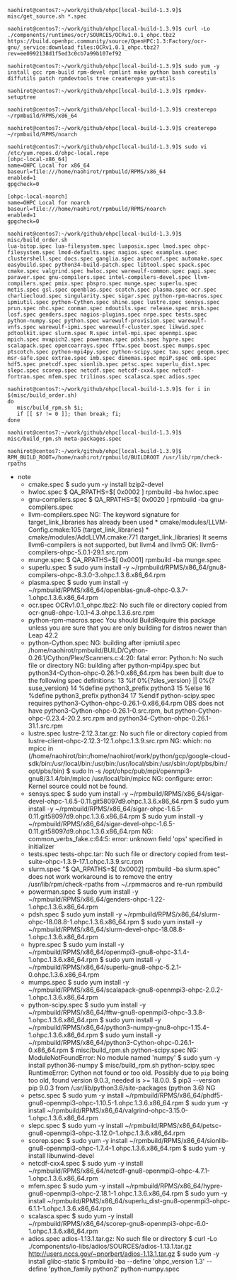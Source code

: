 ```
naohirot@centos7:~/work/github/ohpc[local-build-1.3.9]$ misc/get_source.sh *.spec

naohirot@centos7:~/work/github/ohpc[local-build-1.3.9]$ curl -Lo ./components/runtimes/ocr/SOURCES/OCRv1.0.1_ohpc.tbz2 https://build.openhpc.community/source/OpenHPC:1.3:Factory/ocr-gnu/_service:download_files:OCRv1.0.1_ohpc.tbz2?rev=ee0992138d1f5ed3c0cb7a99b107ef92
```

```
naohirot@centos7:~/work/github/ohpc[local-build-1.3.9]$ sudo yum -y install gcc rpm-build rpm-devel rpmlint make python bash coreutils diffutils patch rpmdevtools tree createrepo yum-utils

naohirot@centos7:~/work/github/ohpc[local-build-1.3.9]$ rpmdev-setuptree

naohirot@centos7:~/work/github/ohpc[local-build-1.3.9]$ createrepo ~/rpmbuild/RPMS/x86_64

naohirot@centos7:~/work/github/ohpc[local-build-1.3.9]$ createrepo ~/rpmbuild/RPMS/noarch

naohirot@centos7:~/work/github/ohpc[local-build-1.3.9]$ sudo vi /etc/yum.repos.d/ohpc-local.repo
[ohpc-local-x86_64]
name=OHPC Local for x86_64
baseurl=file:///home/naohirot/rpmbuild/RPMS/x86_64
enabled=1
gpgcheck=0

[ohpc-local-noarch]
name=OHPC Local for noarch
baseurl=file:///home/naohirot/rpmbuild/RPMS/noarch
enabled=1
gpgcheck=0

```

```
naohirot@centos7:~/work/github/ohpc[local-build-1.3.9]$ misc/build_order.sh
lua-bitop.spec lua-filesystem.spec luaposix.spec lmod.spec ohpc-filesystem.spec lmod-defaults.spec nagios.spec examples.spec clustershell.spec docs.spec ganglia.spec autoconf.spec automake.spec easybuild.spec python34-build-patch.spec libtool.spec spack.spec cmake.spec valgrind.spec hwloc.spec warewulf-common.spec papi.spec paraver.spec gnu-compilers.spec intel-compilers-devel.spec llvm-compilers.spec pmix.spec pbspro.spec munge.spec superlu.spec metis.spec gsl.spec openblas.spec scotch.spec plasma.spec ocr.spec charliecloud.spec singularity.spec sigar.spec python-rpm-macros.spec ipmiutil.spec python-Cython.spec shine.spec lustre.spec sensys.spec prun.spec nhc.spec conman.spec ndoutils.spec release.spec mrsh.spec losf.spec genders.spec nagios-plugins.spec nrpe.spec tests.spec python-numpy.spec python.spec warewulf-provision.spec warewulf-vnfs.spec warewulf-ipmi.spec warewulf-cluster.spec likwid.spec pdtoolkit.spec slurm.spec R.spec intel-mpi.spec openmpi.spec mpich.spec mvapich2.spec powerman.spec pdsh.spec hypre.spec scalapack.spec opencoarrays.spec fftw.spec boost.spec mumps.spec ptscotch.spec python-mpi4py.spec python-scipy.spec tau.spec geopm.spec msr-safe.spec extrae.spec imb.spec dimemas.spec mpiP.spec omb.spec hdf5.spec pnetcdf.spec sionlib.spec petsc.spec superlu_dist.spec slepc.spec scorep.spec netcdf.spec netcdf-cxx4.spec netcdf-fortran.spec mfem.spec trilinos.spec scalasca.spec adios.spec
```

```
naohirot@centos7:~/work/github/ohpc[local-build-1.3.9]$ for i in $(misc/build_order.sh)
do
   misc/build_rpm.sh $i;
   if [[ $? != 0 ]]; then break; fi;
done  

naohirot@centos7:~/work/github/ohpc[local-build-1.3.9]$ misc/build_rpm.sh meta-packages.spec
```

```
naohirot@centos7:~/work/github/ohpc[local-build-1.3.9]$ RPM_BUILD_ROOT=/home/naohirot/rpmbuild/BUILDROOT /usr/lib/rpm/check-rpaths
```

* note
  - cmake.spec
    $ sudo yum -y install bzip2-devel
  - hwloc.spec
    $ QA_RPATHS=$[ 0x0002 ] rpmbuild -ba hwloc.spec
  - gnu-compilers.spec
    $ QA_RPATHS=$[ 0x0020 ] rpmbuild -ba gnu-compilers.spec
  - llvm-compilers.spec
    NG: The keyword signature for target_link_libraries has already been used
        * cmake/modules/LLVM-Config.cmake:105 (target_link_libraries)
        * cmake/modules/AddLLVM.cmake:771 (target_link_libraries)
        It seems llvm6-compilers is not supported, but llvm4 and llvm5
    OK: llvm5-compilers-ohpc-5.0.1-29.1.src.rpm
  - munge.spec
    $ QA_RPATHS=$[ 0x0001] rpmbuild -ba munge.spec
  - superlu.spec
    $ sudo yum install -y ~/rpmbuild/RPMS/x86_64/gnu8-compilers-ohpc-8.3.0-3.ohpc.1.3.6.x86_64.rpm
  - plasma.spec
    $ sudo yum install -y ~/rpmbuild/RPMS/x86_64/openblas-gnu8-ohpc-0.3.7-1.ohpc.1.3.6.x86_64.rpm
  - ocr.spec
    OCRv1.0.1_ohpc.tbz2: No such file or directory
    copied from ocr-gnu8-ohpc-1.0.1-4.3.ohpc.1.3.6.src.rpm
  - python-rpm-macros.spec
    You should BuildRequire this package unless you are sure that you
    are only building for distros newer than Leap 42.2
  - python-Cython.spec
    NG: building after ipmiutil.spec
        /home/naohirot/rpmbuild/BUILD/Cython-0.26.1/Cython/Plex/Scanners.c:4:20: fatal error: Python.h: No such file or directory
    NG: building after python-mpi4py.spec
        but python34-Cython-ohpc-0.26.1-0.x86_64.rpm has been built due to the following spec definitions:
         13 %if 0%{?sles_version} || 0%{?suse_version}
         14 %define python3_prefix python3
         15 %else
         16 %define python3_prefix python34
         17 %endif
    python-scipy.spec requires python3-Cython-ohpc-0.26.1-0.x86_64.rpm
    OBS does not have python3-Cython-ohpc-0.26.1-0.src.rpm, but python-Cython-ohpc-0.23.4-20.2.src.rpm and python34-Cython-ohpc-0.26.1-31.1.src.rpm
  - lustre.spec
    lustre-2.12.3.tar.gz: No such file or directory
    copied from lustre-client-ohpc-2.12.3-12.1.ohpc.1.3.9.src.rpm
    NG: which: no mpicc in (/home/naohirot/bin:/home/naohirot/work/python/gcp/google-cloud-sdk/bin:/usr/local/bin:/usr/bin:/usr/local/sbin:/usr/sbin:/opt/pbs/bin:/opt/pbs/bin)
    $ sudo ln -s /opt/ohpc/pub/mpi/openmpi3-gnu8/3.1.4/bin/mpicc /usr/local/bin/mpicc
    NG: configure: error: Kernel source  could not be found.
  - sensys.spec
    $ sudo yum install -y ~/rpmbuild/RPMS/x86_64/sigar-devel-ohpc-1.6.5-0.11.git58097d9.ohpc.1.3.6.x86_64.rpm
    $ sudo yum install -y ~/rpmbuild/RPMS/x86_64/sigar-ohpc-1.6.5-0.11.git58097d9.ohpc.1.3.6.x86_64.rpm
    $ sudo yum install -y ~/rpmbuild/RPMS/x86_64/sigar-devel-ohpc-1.6.5-0.11.git58097d9.ohpc.1.3.6.x86_64.rpm
    NG: common_verbs_fake.c:64:5: error: unknown field 'ops' specified in initializer
  - tests.spec
    tests-ohpc.tar: No such file or directory
    copied from test-suite-ohpc-1.3.9-17.1.ohpc.1.3.9.src.rpm
  - slurm.spec
    "$ QA_RPATHS=$[ 0x0002] rpmbuild -ba slurm.spec" does not work
    workaround is to remove the entry /usr/lib/rpm/check-rpaths from ~/.rpmmacros and re-run rpmbuild
  - powerman.spec
    $ sudo yum install -y ~/rpmbuild/RPMS/x86_64/genders-ohpc-1.22-1.ohpc.1.3.6.x86_64.rpm
  - pdsh.spec
    $ sudo yum install -y ~/rpmbuild/RPMS/x86_64/slurm-ohpc-18.08.8-1.ohpc.1.3.6.x86_64.rpm
    $ sudo yum install -y ~/rpmbuild/RPMS/x86_64/slurm-devel-ohpc-18.08.8-1.ohpc.1.3.6.x86_64.rpm
  - hypre.spec
    $ sudo yum install -y ~/rpmbuild/RPMS/x86_64/openmpi3-gnu8-ohpc-3.1.4-1.ohpc.1.3.6.x86_64.rpm
    $ sudo yum install -y ~/rpmbuild/RPMS/x86_64/superlu-gnu8-ohpc-5.2.1-0.ohpc.1.3.6.x86_64.rpm
  - mumps.spec
    $ sudo yum install -y ~/rpmbuild/RPMS/x86_64/scalapack-gnu8-openmpi3-ohpc-2.0.2-1.ohpc.1.3.6.x86_64.rpm
  - python-scipy.spec
    $ sudo yum install -y ~/rpmbuild/RPMS/x86_64/fftw-gnu8-openmpi3-ohpc-3.3.8-1.ohpc.1.3.6.x86_64.rpm
    $ sudo yum install -y ~/rpmbuild/RPMS/x86_64/python3-numpy-gnu8-ohpc-1.15.4-1.ohpc.1.3.6.x86_64.rpm
    $ sudo yum install -y ~/rpmbuild/RPMS/x86_64/python3-Cython-ohpc-0.26.1-0.x86_64.rpm
    $ misc/build_rpm.sh python-scipy.spec
      NG: ModuleNotFoundError: No module named 'numpy'
    $ sudo yum -y install python36-numpy
    $ misc/build_rpm.sh python-scipy.spec
      RuntimeError: Cython not found or too old. Possibly due to `pip` being too old, found version 9.0.3, needed is >= 18.0.0.
    $ pip3 --version
      pip 9.0.3 from /usr/lib/python3.6/site-packages (python 3.6)
    NG
  - petsc.spec
    $ sudo yum -y install ~/rpmbuild/RPMS/x86_64/phdf5-gnu8-openmpi3-ohpc-1.10.5-1.ohpc.1.3.6.x86_64.rpm
    $ sudo yum -y install ~/rpmbuild/RPMS/x86_64/valgrind-ohpc-3.15.0-1.ohpc.1.3.6.x86_64.rpm
  - slepc.spec
    $ sudo yum -y install ~/rpmbuild/RPMS/x86_64/petsc-gnu8-openmpi3-ohpc-3.12.0-1.ohpc.1.3.6.x86_64.rpm
  - scorep.spec
    $ sudo yum -y install ~/rpmbuild/RPMS/x86_64/sionlib-gnu8-openmpi3-ohpc-1.7.4-1.ohpc.1.3.6.x86_64.rpm
    $ sudo yum -y install libunwind-devel
  - netcdf-cxx4.spec
    $ sudo yum -y install ~/rpmbuild/RPMS/x86_64/netcdf-gnu8-openmpi3-ohpc-4.7.1-1.ohpc.1.3.6.x86_64.rpm
  - mfem.spec
    $ sudo yum -y install ~/rpmbuild/RPMS/x86_64/hypre-gnu8-openmpi3-ohpc-2.18.1-1.ohpc.1.3.6.x86_64.rpm
    $ sudo yum -y install ~/rpmbuild/RPMS/x86_64/superlu_dist-gnu8-openmpi3-ohpc-6.1.1-1.ohpc.1.3.6.x86_64.rpm
  - scalasca.spec
    $ sudo yum -y install ~/rpmbuild/RPMS/x86_64/scorep-gnu8-openmpi3-ohpc-6.0-1.ohpc.1.3.6.x86_64.rpm
  - adios.spec
    adios-1.13.1.tar.gz: No such file or directory
    $ curl -Lo ./components/io-libs/adios/SOURCES/adios-1.13.1.tar.gz http://users.nccs.gov/~pnorbert/adios-1.13.1.tar.gz
    $ sudo yum -y install glibc-static
    $ rpmbuild -ba --define 'ohpc_version 1.3' --define 'python_family python2' python-numpy.spec

